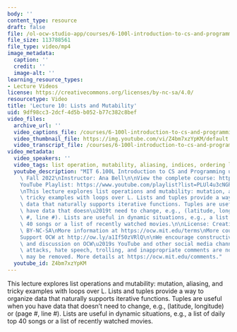 ```yaml
---
body: ''
content_type: resource
draft: false
file: /ol-ocw-studio-app/courses/6-100l-introduction-to-cs-and-programming-using-python-fall-2022/6100l-lecture-10-version-3_1_360p_16_9.mp4
file_size: 113788561
file_type: video/mp4
image_metadata:
  caption: ''
  credit: ''
  image-alt: ''
learning_resource_types:
- Lecture Videos
license: https://creativecommons.org/licenses/by-nc-sa/4.0/
resourcetype: Video
title: 'Lecture 10: Lists and Mutability'
uid: 9df98cc3-2dcf-4d5b-b052-b77c382c8bef
video_files:
  archive_url: ''
  video_captions_file: /courses/6-100l-introduction-to-cs-and-programming-using-python-fall-2022/1thJR8x0QK8HpwQ3OqOE-MVtYg_P0QZ_T_transcript.webvtt
  video_thumbnail_file: https://img.youtube.com/vi/Z4bm7xzYpKM/default.jpg
  video_transcript_file: /courses/6-100l-introduction-to-cs-and-programming-using-python-fall-2022/1thJR8x0QK8HpwQ3OqOE-MVtYg_P0QZ_T_transcript.pdf
video_metadata:
  video_speakers: ''
  video_tags: list operation, mutability, aliasing, indices, ordering lists, index
  youtube_description: "MIT 6.100L Introduction to CS and Programming using Python,\
    \ Fall 2022\nInstructor: Ana Bell\n\nView the complete course: https://ocw.mit.edu/courses/6-100l-introduction-to-cs-and-programming-using-python-fall-2022/\n\
    YouTube Playlist: https://www.youtube.com/playlist?list=PLUl4u3cNGP62A-ynp6v6-LGBCzeH3VAQB\n\
    \nThis lecture explores list operations and mutability: mutation, aliasing, and\
    \ tricky examples with loops over L. Lists and tuples provide a way to organize\
    \ data that naturally supports iterative functions. Tuples are useful when you\
    \ have data that doesn\u2019t need to change, e.g., (latitude, longitude) or (page\
    \ #, line #). Lists are useful in dynamic situations, e.g., a list of daily top\
    \ 40 songs or a list of recently watched movies.\n\nLicense: Creative Commons\
    \ BY-NC-SA\nMore information at https://ocw.mit.edu/terms\nMore courses at https://ocw.mit.edu\n\
    Support OCW at http://ow.ly/a1If50zVRlQ\n\nWe encourage constructive comments\
    \ and discussion on OCW\u2019s YouTube and other social media channels. Personal\
    \ attacks, hate speech, trolling, and inappropriate comments are not allowed and\
    \ may be removed. More details at https://ocw.mit.edu/comments."
  youtube_id: Z4bm7xzYpKM
---
```

This lecture explores list operations and mutability: mutation, aliasing, and tricky examples with loops over L. Lists and tuples provide a way to organize data that naturally supports iterative functions. Tuples are useful when you have data that doesn’t need to change, e.g., (latitude, longitude) or (page #, line #). Lists are useful in dynamic situations, e.g., a list of daily top 40 songs or a list of recently watched movies.